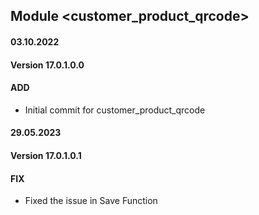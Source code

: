 ## Module <customer_product_qrcode>

#### 03.10.2022
#### Version 17.0.1.0.0
#### ADD
- Initial commit for customer_product_qrcode
#### 29.05.2023
#### Version 17.0.1.0.1
#### FIX
- Fixed the issue in Save Function
